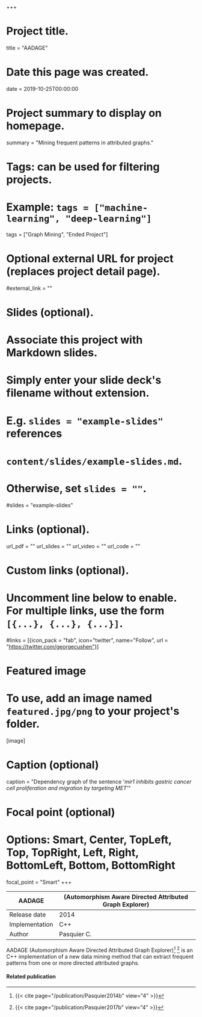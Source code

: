 +++
# Project title.
title = "AADAGE"

# Date this page was created.
date = 2019-10-25T00:00:00

# Project summary to display on homepage.
summary = "Mining frequent patterns in attributed graphs."

# Tags: can be used for filtering projects.
# Example: `tags = ["machine-learning", "deep-learning"]`
tags = ["Graph Mining", "Ended Project"]

# Optional external URL for project (replaces project detail page).
#external_link = ""

# Slides (optional).
#   Associate this project with Markdown slides.
#   Simply enter your slide deck's filename without extension.
#   E.g. `slides = "example-slides"` references 
#   `content/slides/example-slides.md`.
#   Otherwise, set `slides = ""`.
#slides = "example-slides"

# Links (optional).
url_pdf = ""
url_slides = ""
url_video = ""
url_code = ""

# Custom links (optional).
#   Uncomment line below to enable. For multiple links, use the form `[{...}, {...}, {...}]`.
#links = [{icon_pack = "fab", icon="twitter", name="Follow", url = "https://twitter.com/georgecushen"}]

# Featured image
# To use, add an image named `featured.jpg/png` to your project's folder. 
[image]
  # Caption (optional)
  caption = "Dependency graph of the sentence '*mir1 inhibits gastric cancer cell proliferation and migration by targeting MET*'"
  
  # Focal point (optional)
  # Options: Smart, Center, TopLeft, Top, TopRight, Left, Right, BottomLeft, Bottom, BottomRight
  focal_point = "Smart"
+++

| AADAGE         | (Automorphism Aware Directed Attributed Graph Explorer) |
| -------------- | ------------------------------------------------------- |
| Release date   | 2014                                                    |
| Implementation | C++                                                     |
| Author         | Pasquier C.                                             |

AADAGE (Automorphism Aware Directed Attributed Graph Explorer)[^Pasquier2014b] [^Pasquier2017b] is an C++ implementation of a new data mining method that can extract frequent patterns from one or more directed attributed graphs.

#### Related publication
[^Pasquier2014b]: {{< cite page="/publication/Pasquier2014b" view="4" >}}
[^Pasquier2017b]: {{< cite page="/publication/Pasquier2017b" view="4" >}}

